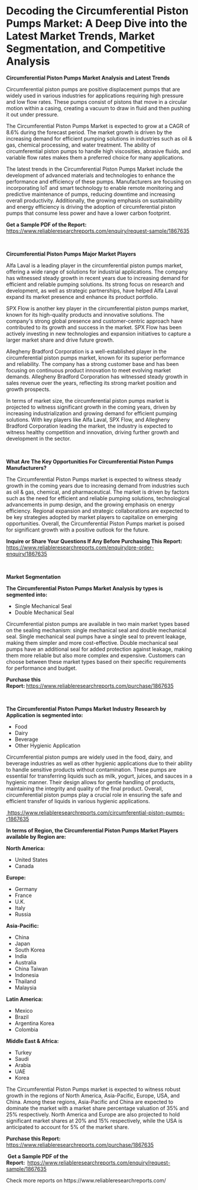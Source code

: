 <p><h1>Decoding the Circumferential Piston Pumps Market: A Deep Dive into the Latest Market Trends, Market Segmentation, and Competitive Analysis</h1></p><p><strong>Circumferential Piston Pumps Market Analysis and Latest Trends</strong></p>
<p><p>Circumferential piston pumps are positive displacement pumps that are widely used in various industries for applications requiring high pressure and low flow rates. These pumps consist of pistons that move in a circular motion within a casing, creating a vacuum to draw in fluid and then pushing it out under pressure. </p><p>The Circumferential Piston Pumps Market is expected to grow at a CAGR of 8.6% during the forecast period. The market growth is driven by the increasing demand for efficient pumping solutions in industries such as oil & gas, chemical processing, and water treatment. The ability of circumferential piston pumps to handle high viscosities, abrasive fluids, and variable flow rates makes them a preferred choice for many applications.</p><p>The latest trends in the Circumferential Piston Pumps Market include the development of advanced materials and technologies to enhance the performance and efficiency of these pumps. Manufacturers are focusing on incorporating IoT and smart technology to enable remote monitoring and predictive maintenance of pumps, reducing downtime and increasing overall productivity. Additionally, the growing emphasis on sustainability and energy efficiency is driving the adoption of circumferential piston pumps that consume less power and have a lower carbon footprint.</p></p>
<p><strong>Get a Sample PDF of the Report:&nbsp;</strong> <a href="https://www.reliableresearchreports.com/enquiry/request-sample/1867635">https://www.reliableresearchreports.com/enquiry/request-sample/1867635</a></p>
<p>&nbsp;</p>
<p><strong>Circumferential Piston Pumps Major Market Players</strong></p>
<p><p>Alfa Laval is a leading player in the circumferential piston pumps market, offering a wide range of solutions for industrial applications. The company has witnessed steady growth in recent years due to increasing demand for efficient and reliable pumping solutions. Its strong focus on research and development, as well as strategic partnerships, have helped Alfa Laval expand its market presence and enhance its product portfolio.</p><p>SPX Flow is another key player in the circumferential piston pumps market, known for its high-quality products and innovative solutions. The company's strong global presence and customer-centric approach have contributed to its growth and success in the market. SPX Flow has been actively investing in new technologies and expansion initiatives to capture a larger market share and drive future growth.</p><p>Allegheny Bradford Corporation is a well-established player in the circumferential piston pumps market, known for its superior performance and reliability. The company has a strong customer base and has been focusing on continuous product innovation to meet evolving market demands. Allegheny Bradford Corporation has witnessed steady growth in sales revenue over the years, reflecting its strong market position and growth prospects.</p><p>In terms of market size, the circumferential piston pumps market is projected to witness significant growth in the coming years, driven by increasing industrialization and growing demand for efficient pumping solutions. With key players like Alfa Laval, SPX Flow, and Allegheny Bradford Corporation leading the market, the industry is expected to witness healthy competition and innovation, driving further growth and development in the sector.</p></p>
<p>&nbsp;</p>
<p><strong>What Are The Key Opportunities For Circumferential Piston Pumps Manufacturers?</strong></p>
<p><p>The Circumferential Piston Pumps market is expected to witness steady growth in the coming years due to increasing demand from industries such as oil & gas, chemical, and pharmaceutical. The market is driven by factors such as the need for efficient and reliable pumping solutions, technological advancements in pump design, and the growing emphasis on energy efficiency. Regional expansion and strategic collaborations are expected to be key strategies adopted by market players to capitalize on emerging opportunities. Overall, the Circumferential Piston Pumps market is poised for significant growth with a positive outlook for the future.</p></p>
<p><strong>Inquire or Share Your Questions If Any Before Purchasing This Report:</strong> <a href="https://www.reliableresearchreports.com/enquiry/pre-order-enquiry/1867635">https://www.reliableresearchreports.com/enquiry/pre-order-enquiry/1867635</a></p>
<p>&nbsp;</p>
<p><strong>Market Segmentation</strong></p>
<p><strong>The Circumferential Piston Pumps Market Analysis by types is segmented into:</strong></p>
<p><ul><li>Single Mechanical Seal</li><li>Double Mechanical Seal</li></ul></p>
<p><p>Circumferential piston pumps are available in two main market types based on the sealing mechanism: single mechanical seal and double mechanical seal. Single mechanical seal pumps have a single seal to prevent leakage, making them simpler and more cost-effective. Double mechanical seal pumps have an additional seal for added protection against leakage, making them more reliable but also more complex and expensive. Customers can choose between these market types based on their specific requirements for performance and budget.</p></p>
<p><strong>Purchase this Report:&nbsp;</strong><a href="https://www.reliableresearchreports.com/purchase/1867635">https://www.reliableresearchreports.com/purchase/1867635</a></p>
<p>&nbsp;</p>
<p><strong>The Circumferential Piston Pumps Market Industry Research by Application is segmented into:</strong></p>
<p><ul><li>Food</li><li>Dairy</li><li>Beverage</li><li>Other Hygienic Application</li></ul></p>
<p><p>Circumferential piston pumps are widely used in the food, dairy, and beverage industries as well as other hygienic applications due to their ability to handle sensitive products without contamination. These pumps are essential for transferring liquids such as milk, yogurt, juices, and sauces in a hygienic manner. Their design allows for gentle handling of products, maintaining the integrity and quality of the final product. Overall, circumferential piston pumps play a crucial role in ensuring the safe and efficient transfer of liquids in various hygienic applications.</p></p>
<p><a href="https://www.reliableresearchreports.com/circumferential-piston-pumps-r1867635">&nbsp;https://www.reliableresearchreports.com/circumferential-piston-pumps-r1867635</a></p>
<p><strong>In terms of Region, the Circumferential Piston Pumps Market Players available by Region are:</strong></p>
<p>
    <p> <strong> North America: </strong>
        <ul>
            <li>United States</li>
            <li>Canada</li>
        </ul>
        </p> 
    <p> <strong> Europe: </strong>
        <ul>
            <li>Germany</li>
            <li>France</li>
            <li>U.K.</li>
            <li>Italy</li>
            <li>Russia</li>
        </ul>
        </p> 
    <p> <strong> Asia-Pacific: </strong>
        <ul>
            <li>China</li>
            <li>Japan</li>
            <li>South Korea</li>
            <li>India</li>
            <li>Australia</li>
            <li>China Taiwan</li>
            <li>Indonesia</li>
            <li>Thailand</li>
            <li>Malaysia</li>
        </ul>
        </p> 
    <p> <strong> Latin America: </strong>
        <ul>
            <li>Mexico</li>
            <li>Brazil</li>
            <li>Argentina Korea</li>
            <li>Colombia</li>
        </ul>
        </p> 
    <p> <strong> Middle East & Africa: </strong>
        <ul>
            <li>Turkey</li>
            <li>Saudi</li>
            <li>Arabia</li>
            <li>UAE</li>
            <li>Korea</li>
        </ul>
    </p>
    </p>
<p><p>The Circumferential Piston Pumps market is expected to witness robust growth in the regions of North America, Asia-Pacific, Europe, USA, and China. Among these regions, Asia-Pacific and China are expected to dominate the market with a market share percentage valuation of 35% and 25% respectively. North America and Europe are also projected to hold significant market shares at 20% and 15% respectively, while the USA is anticipated to account for 5% of the market share.</p></p>
<p><strong>Purchase this Report: </strong><a href="https://www.reliableresearchreports.com/purchase/1867635">https://www.reliableresearchreports.com/purchase/1867635</a></p>
<p>&nbsp;<strong>Get a Sample PDF of the Report:&nbsp;&nbsp;</strong><a href="https://www.reliableresearchreports.com/enquiry/request-sample/1867635">https://www.reliableresearchreports.com/enquiry/request-sample/1867635</a></p>
<p><strong></strong></p>
<p>Check more reports on https://www.reliableresearchreports.com/</p>